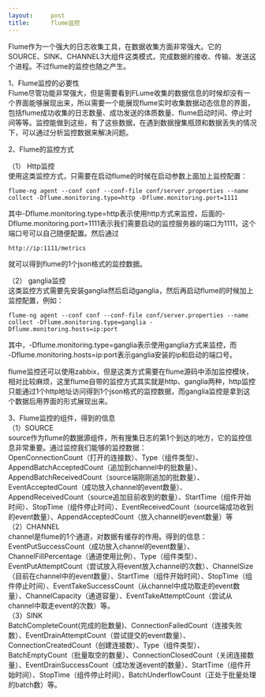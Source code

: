 ```yaml
---
layout:     post
title:      flume监控
---
```

<div id="article_content" class="article_content clearfix csdn-tracking-statistics" data-pid="blog" data-mod="popu_307" data-dsm="post">
								            <div id="content_views" class="markdown_views prism-atom-one-dark">
							<!-- flowchart 箭头图标 勿删 -->
							<svg xmlns="http://www.w3.org/2000/svg" style="display: none;"><path stroke-linecap="round" d="M5,0 0,2.5 5,5z" id="raphael-marker-block" style="-webkit-tap-highlight-color: rgba(0, 0, 0, 0);"></path></svg>
							<p>Flume作为一个强大的日志收集工具，在数据收集方面非常强大。它的SOURCE、SINK、CHANNEL3大组件这类模式，完成数据的接收、传输、发送这个进程。不过flume的监控也随之产生。</p>

<p>1、Flume监控的必要性 <br>
        Flume尽管功能非常强大，但是需要看到FLume收集的数据信息的时候却没有一个界面能够展现出来，所以需要一个能展现flume实时收集数据动态信息的界面，包括flume成功收集的日志数量、成功发送的体质数量、flume启动时间、停止时间等等。监控能做到这些，有了这些数据，在遇到数据搜集瓶颈和数据丢失的情况下，可以通过分析监控数据来解决问题。</p>

<p>2、Flume的监控方式</p>

<p>（1） Http监控 <br>
    使用这类监控方式，只需要在启动flume的时候在启动参数上面加上监控配置：</p>

<pre class="prettyprint"><code class=" hljs avrasm">flume-ng agent --conf conf --conf-file conf/server<span class="hljs-preprocessor">.properties</span> --name collect -Dflume<span class="hljs-preprocessor">.monitoring</span><span class="hljs-preprocessor">.type</span>=http -Dflume<span class="hljs-preprocessor">.monitoring</span><span class="hljs-preprocessor">.port</span>=<span class="hljs-number">1111</span></code></pre>

<p>其中-Dflume.monitoring.type=http表示使用http方式来监控，后面的-Dflume.monitoring.port=1111表示我们需要启动的监控服务器的端口为1111，这个端口号可以自己随便配置。然后通过</p>



<pre class="prettyprint"><code class=" hljs cs">http:<span class="hljs-comment">//ip:1111/metrics</span></code></pre>

<p>就可以得到flume的1个json格式的监控数据。</p>

<p>（2） ganglia监控 <br>
    这类监控方式需要先安装ganglia然后启动ganglia，然后再启动flume的时候加上监控配置，例如：</p>

<pre class="prettyprint"><code class=" hljs avrasm">flume-ng agent --conf conf --conf-file conf/server<span class="hljs-preprocessor">.properties</span> --name collect -Dflume<span class="hljs-preprocessor">.monitoring</span><span class="hljs-preprocessor">.type</span>=ganglia -Dflume<span class="hljs-preprocessor">.monitoring</span><span class="hljs-preprocessor">.hosts</span>=ip:port</code></pre>

<p>其中，-Dflume.monitoring.type=ganglia表示使用ganglia方式来监控，而 <br>
-Dflume.monitoring.hosts=ip:port表示ganglia安装的ip和启动的端口号。</p>

<p>flume监控还可以使用zabbix，但是这类方式需要在flume源码中添加监控模块，相对比较麻烦，这里flume自带的监控方式其实就是http、ganglia两种，http监控只能通过1个http地址访问得到1个json格式的监控数据，而ganglia监控是拿到这个数据后用界面的形式展现出来。</p>

<p>3、Flume监控的组件，得到的信息 <br>
 （1）SOURCE <br>
     source作为flume的数据源组件，所有搜集日志的第1个到达的地方，它的监控信息非常重要。通过监控我们能够的监控数据： <br>
     OpenConnectionCount（打开的连接数）、Type（组件类型）、AppendBatchAcceptedCount（追加到channel中的批数量）、AppendBatchReceivedCount（source端刚刚追加的批数量）、EventAcceptedCount（成功放入channel的event数量）、AppendReceivedCount（source追加目前收到的数量）、StartTime（组件开始时间）、StopTime（组件停止时间）、EventReceivedCount（source端成功收到的event数量）、AppendAcceptedCount（放入channel的event数量）等 <br>
（2）CHANNEL <br>
    channel是flume的1个通道，对数据有缓存的作用。得到的信息： <br>
        EventPutSuccessCount（成功放入channel的event数量）、ChannelFillPercentage（通道使用比例）、Type（组件类型）、EventPutAttemptCount（尝试放入将event放入channel的次数）、ChannelSize（目前在channel中的event数量）、StartTime（组件开始时间）、StopTime（组件停止时间）、EventTakeSuccessCount（从channel中成功取走的event数量）、ChannelCapacity（通道容量）、EventTakeAttemptCount（尝试从channel中取走event的次数）等。 <br>
 （3）SINK <br>
     BatchCompleteCount(完成的批数量)、ConnectionFailedCount（连接失败数）、EventDrainAttemptCount（尝试提交的event数量）、ConnectionCreatedCount（创建连接数）、Type（组件类型）、BatchEmptyCount（批量取空的数量）、ConnectionClosedCount（关闭连接数量）、EventDrainSuccessCount（成功发送event的数量）、StartTime（组件开始时间）、StopTime（组件停止时间）、BatchUnderflowCount（正处于批量处理的batch数）等。</p>            </div>
						<link href="https://csdnimg.cn/release/phoenix/mdeditor/markdown_views-9e5741c4b9.css" rel="stylesheet">
                </div>